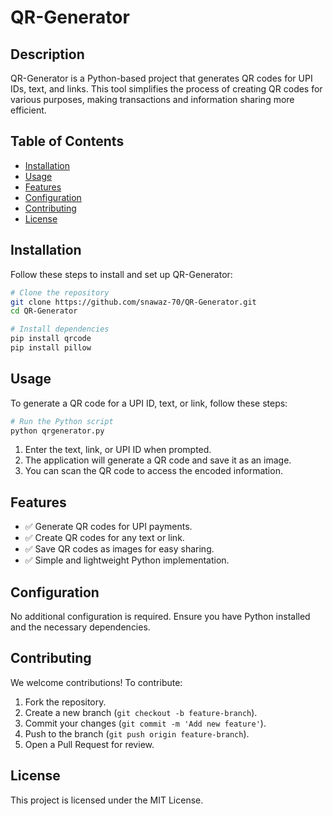# QR-Generator

## Description
QR-Generator is a Python-based project that generates QR codes for UPI IDs, text, and links. This tool simplifies the process of creating QR codes for various purposes, making transactions and information sharing more efficient.

## Table of Contents
- [Installation](#installation)
- [Usage](#usage)
- [Features](#features)
- [Configuration](#configuration)
- [Contributing](#contributing)
- [License](#license)

## Installation
Follow these steps to install and set up QR-Generator:
```sh
# Clone the repository
git clone https://github.com/snawaz-70/QR-Generator.git
cd QR-Generator

# Install dependencies
pip install qrcode
pip install pillow

```

## Usage
To generate a QR code for a UPI ID, text, or link, follow these steps:
```sh
# Run the Python script
python qrgenerator.py
```
1. Enter the text, link, or UPI ID when prompted.
2. The application will generate a QR code and save it as an image.
3. You can scan the QR code to access the encoded information.

## Features
- ✅ Generate QR codes for UPI payments.
- ✅ Create QR codes for any text or link.
- ✅ Save QR codes as images for easy sharing.
- ✅ Simple and lightweight Python implementation.

## Configuration
No additional configuration is required. Ensure you have Python installed and the necessary dependencies.

## Contributing
We welcome contributions! To contribute:
1. Fork the repository.
2. Create a new branch (`git checkout -b feature-branch`).
3. Commit your changes (`git commit -m 'Add new feature'`).
4. Push to the branch (`git push origin feature-branch`).
5. Open a Pull Request for review.

## License
This project is licensed under the MIT License.
